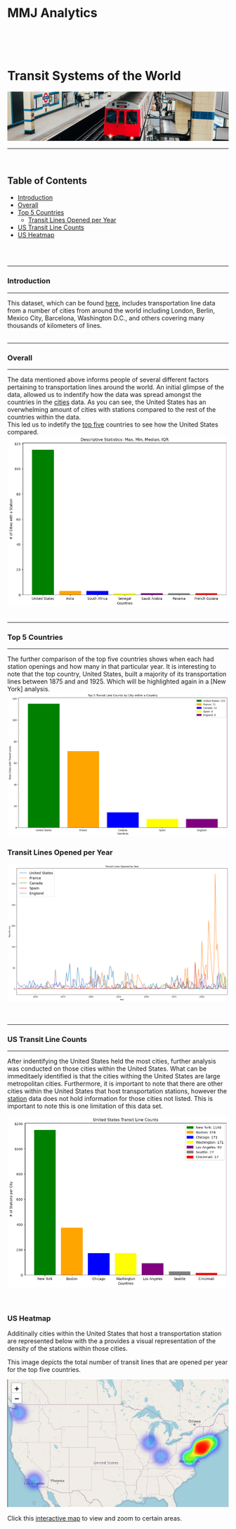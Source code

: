 # MMJ Analytics
<br />
<br />
<br />

# Transit Systems of the World
![](images/train-cover.jpg)

***
<br />

## Table of Contents
- [Introduction](#introduction)
- [Overall](#overall)
- [Top 5 Countries](#top-5-countries)
    - [Transit Lines Opened per Year](#transit-lines-opened-per-year)
- [US Transit Line Counts](#us-transit-line-counts)
- [US Heatmap](#us-heatmap)
<br />
<br />

***
### **Introduction**
***
This dataset, which can be found [here](https://www.kaggle.com/datasets/citylines/city-lines), includes transportation line data from a number of cities from around the world including London, Berlin, Mexico City, Barcelona, Washington D.C., and others covering many thousands of kilometers of lines.
<br />
<br />

***
### **Overall**
***
The data mentioned above informs people of several different factors pertaining to transportation lines around the world. An initial glimpse of the data, allowed us to indentify how the data was spread amongst the countries in the [cities]("data/cities.csv) data. As you can see, the United States has an overwhelming amount of cities with stations compared to the rest of the countries within the data.<br />
This led us to indetify the [top five](#top-5-countries) countries to see how the United States compared.
![](images/iqr_plot.png)
<br />
<br />

***
### Top 5 Countries
***
The further comparison of the top five countries shows when each had station openings and how many in that particular year. It is interesting to note that the top country, United States, built a majority of its transportation lines between 1875 and and 1925. Which will be highlighted again in a [New York] analysis. 
![](images/top_5.png)
<br />

### Transit Lines Opened per Year
![](images/Transit_lines_opened_per_year.png)
<br />
<br />
<br />

***
### US Transit Line Counts
***
After indentifying the United States held the most cities, further analysis was conducted on those cities within the United States. What can be immeditaely identified is that the cities withing the United States are large metropolitan cities. Furthermore, it is important to note that there are other cities within the United States that host transportation stations, however the [station](data/stations.csv) data does not hold information for those cities not listed. This is important to note this is one limitation of this data set.

![](images/us_transit_lines.png)
<br />
<br />
<br />
### US Heatmap
Additinally cities within the United States that host a transportation station are represented below with the a provides a visual representation of the density of the stations within those cities.


This image depicts the total number of transit lines that are opened per year for the top five countries.



![](images/us_heatmap.png) 

Click this [interactive map](http://127.0.0.1:5500/images/us_heatmap.html) to view and zoom to certain areas.